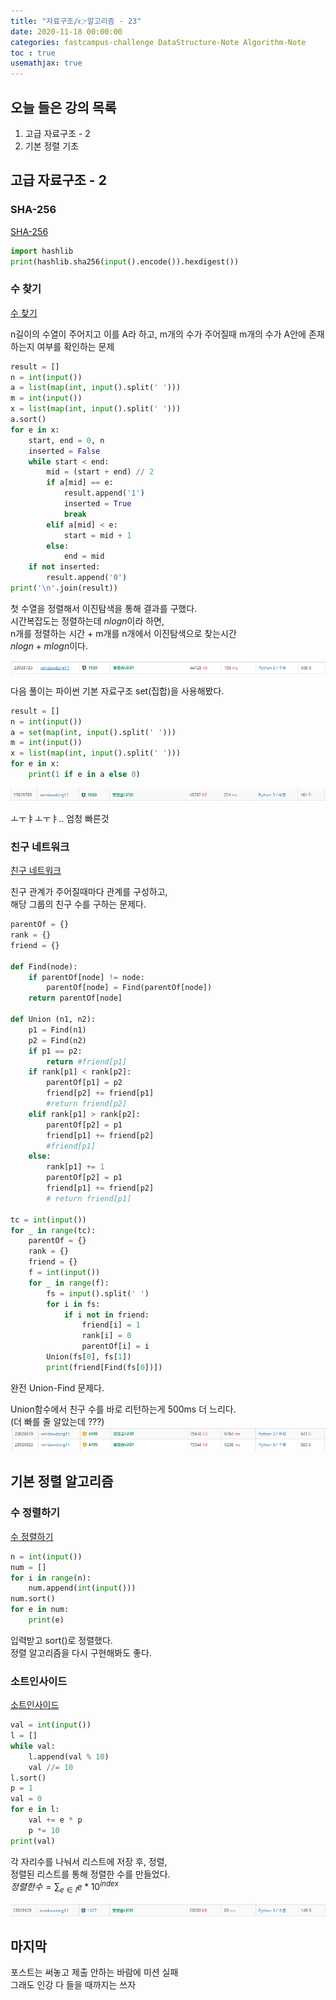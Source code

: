 ```yaml
---
title: "자료구조/👉알고리즘 - 23"
date: 2020-11-18 00:00:00
categories: fastcampus-challenge DataStructure-Note Algorithm-Note
toc : true
usemathjax: true
---
```

## 오늘 들은 강의 목록

1. 고급 자료구조 - 2
2. 기본 정렬 기초

## 고급 자료구조 - 2

### SHA-256

[SHA-256](https://www.acmicpc.net/problem/10930)

```py
import hashlib
print(hashlib.sha256(input().encode()).hexdigest())
```

### 수 찾기

[수 찾기](https://www.acmicpc.net/problem/1920)

n길이의 수열이 주어지고 이를 A라 하고, m개의 수가 주어질때
m개의 수가 A안에 존재하는지 여부를 확인하는 문제

```py
result = []
n = int(input())
a = list(map(int, input().split(' ')))
m = int(input())
x = list(map(int, input().split(' ')))
a.sort()
for e in x:
    start, end = 0, n
    inserted = False
    while start < end:
        mid = (start + end) // 2
        if a[mid] == e:
            result.append('1')
            inserted = True
            break
        elif a[mid] < e:
            start = mid + 1
        else:
            end = mid
    if not inserted:
        result.append('0')
print('\n'.join(result))
```

첫 수열을 정렬해서 이진탐색을 통해 결과를 구했다.  
시간복잡도는 정렬하는데 $n log n$이라 하면,  
n개를 정렬하는 시간 + m개를 n개에서 이진탐색으로 찾는시간  
$n log n + m log n$이다.

![수찾기1](/assets/images/fastchallenge/day31/수찾기1.PNG)


다음 풀이는 파이썬 기본 자료구조 set(집합)을 사용해봤다.

```py
result = []
n = int(input())
a = set(map(int, input().split(' ')))
m = int(input())
x = list(map(int, input().split(' ')))
for e in x:
    print(1 if e in a else 0)
```

![수찾기2](/assets/images/fastchallenge/day31/수찾기2.PNG)

ㅗㅜㅑㅗㅜㅑ.. 엄청 빠른것

### 친구 네트워크

[친구 네트워크](https://www.acmicpc.net/problem/4195)

친구 관계가 주어질때마다 관계를 구성하고,  
해당 그룹의 친구 수를 구하는 문제다.

```py
parentOf = {}
rank = {}
friend = {}

def Find(node):
    if parentOf[node] != node:
        parentOf[node] = Find(parentOf[node])
    return parentOf[node]

def Union (n1, n2):
    p1 = Find(n1)
    p2 = Find(n2)
    if p1 == p2:
        return #friend[p1]
    if rank[p1] < rank[p2]:
        parentOf[p1] = p2
        friend[p2] += friend[p1]
        #return friend[p2]
    elif rank[p1] > rank[p2]:
        parentOf[p2] = p1
        friend[p1] += friend[p2]
        #friend[p1]
    else:
        rank[p1] += 1
        parentOf[p2] = p1
        friend[p1] += friend[p2]
        # return friend[p1]

tc = int(input())
for _ in range(tc):
    parentOf = {}
    rank = {}
    friend = {}
    f = int(input())
    for _ in range(f):
        fs = input().split(' ')
        for i in fs:
            if i not in friend:
                friend[i] = 1
                rank[i] = 0
                parentOf[i] = i
        Union(fs[0], fs[1])
        print(friend[Find(fs[0])])
```

완전 Union-Find 문제다.

Union함수에서 친구 수를 바로 리턴하는게 500ms 더 느리다.  
(더 빠를 줄 알았는데 ???)  
![친구 네트워크](/assets/images/fastchallenge/day31/친구네트워크.PNG)

## 기본 정렬 알고리즘

### 수 정렬하기

[수 정렬하기](https://www.acmicpc.net/problem/2750)

```py
n = int(input())
num = []
for i in range(n):
    num.append(int(input()))
num.sort()
for e in num:
    print(e)
```

입력받고 sort()로 정렬했다.  
정렬 알고리즘을 다시 구현해봐도 좋다.

### 소트인사이드

[소트인사이드](https://www.acmicpc.net/problem/1427)

```py
val = int(input())
l = []
while val:
    l.append(val % 10)
    val //= 10
l.sort()
p = 1
val = 0
for e in l:
    val += e * p
    p *= 10
print(val)
```

각 자리수를 나눠서 리스트에 저장 후, 정렬,  
정렬된 리스트를 통해 정렬한 수를 만들었다.  
$정렬한 수 = \sum_{e \in l} e * 10^{index}$

![소트인사이드](/assets/images/fastchallenge/day31/소트인사이드.PNG)

## 마지막

포스트는 써놓고 제출 안하는 바람에 미션 실패  
그래도 인강 다 들을 때까지는 쓰자